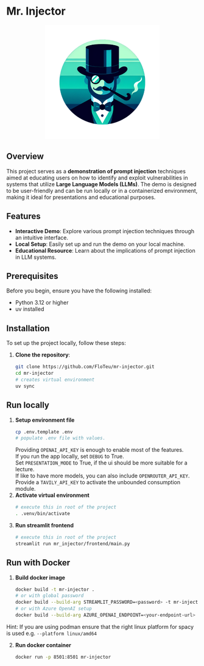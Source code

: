 # Mr. Injector
<div style="text-align: center;">
    <img src="files/logo_mr_injector.png" alt="Demo Image" width="300"/>
</div>

## Overview

This project serves as a **demonstration of prompt injection** techniques aimed at educating users on how to identify and exploit vulnerabilities in systems that utilize **Large Language Models (LLMs)**. The demo is designed to be user-friendly and can be run locally or in a containerized environment, making it ideal for presentations and educational purposes.



## Features

- **Interactive Demo**: Explore various prompt injection techniques through an intuitive interface.
- **Local Setup**: Easily set up and run the demo on your local machine.
- **Educational Resource**: Learn about the implications of prompt injection in LLM systems.

## Prerequisites

Before you begin, ensure you have the following installed:

- Python 3.12 or higher
- uv installed

## Installation

To set up the project locally, follow these steps:

1. **Clone the repository**:

   ```bash
   git clone https://github.com/FloTeu/mr-injector.git
   cd mr-injector
   # creates virtual environment
   uv sync
   
## Run locally

1. **Setup environment file**
   ```bash
   cp .env.template .env
   # populate .env file with values. 
   ```
   Providing `OPENAI_API_KEY` is enough to enable most of the features.  
   If you run the app locally, set `DEBUG` to True.  
   Set `PRESENTATION_MODE` to True, if the ui should be more suitable for a lecture.  
   If like to have more models, you can also include `OPENROUTER_API_KEY`.
   Provide a `TAVILY_API_KEY` to activate the unbounded consumption module.
2. **Activate virtual environment**
   ```bash
   # execute this in root of the project
   . .venv/bin/activate
   ```
3. **Run streamlit frontend**
   ```bash
   # execute this in root of the project
   streamlit run mr_injector/frontend/main.py
   ```
 
## Run with Docker
1. **Build docker image**
   ```bash
   docker build -t mr-injector .
   # or with global password
   docker build --build-arg STREAMLIT_PASSWORD=<password> -t mr-injector .
   # or with Azure OpenAI setup
   docker build --build-arg AZURE_OPENAI_ENDPOINT=<your-endpoint-url> --build-arg AZURE_OPENAI_API_KEY=<your-endpoint-api-key> -t mr-injector .
   ```
Hint: If you are using podman ensure that the right linux platform for spacy is used e.g. `--platform linux/amd64`

2. **Run docker container**
   ```bash
   docker run -p 8501:8501 mr-injector
   ```


   
